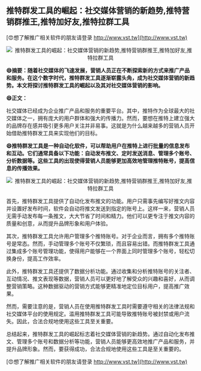 ## **推特群发工具的崛起：社交媒体营销的新趋势,推特营销群推王,推特加好友,推特拉群工具**

[😍想了解推广相关软件的朋友请登录 http://www.vst.tw](http://www.vst.tw)

 <center><img src="https://vst.tw/MP4/tuiguang/png/8.png" alt="推特群发工具的崛起：社交媒体营销的新趋势,推特营销群推王,推特加好友,推特拉群工具"></center>

**😄摘要：随着社交媒体的飞速发展，营销人员正在不断探索新的方式来推广产品和服务。在这个数字时代，推特群发工具逐渐崭露头角，成为社交媒体营销的新趋势。本文将探讨推特群发工具的崛起以及其对社交媒体营销的影响。**

**😄正文：**

社交媒体已经成为企业推广产品和服务的重要平台。其中，推特作为全球最大的社交媒体之一，拥有庞大的用户群体和强大的传播力。然而，要想在推特上建立强大的品牌存在感并吸引更多用户关注并非易事。这就是为什么越来越多的营销人员开始借助推特群发工具来实现他们的目标。

**😄推特群发工具是一种自动化软件，可以帮助用户在推特上进行批量的信息发布和互动。它们通常具备以下功能：自动发布推文、定时发送消息、管理多个账号、分析数据等。这些工具的出现使得营销人员能够更加高效地管理推特账号，提高信息的传播效果。**

 <center><img src="https://vst.tw/MP4/tuiguang/png/8.png" alt="推特群发工具的崛起：社交媒体营销的新趋势,推特营销群推王,推特加好友,推特拉群工具"></center>

首先，推特群发工具提供了自动化发布推文的功能。用户只需事先编写好推文内容并设置好发布时间，软件会自动将推文发送到指定的账号上。这样一来，营销人员无需手动发布每一条推文，大大节省了时间和精力。他们可以更专注于推文内容的质量和创意，从而提升品牌形象和用户体验。

其次，推特群发工具允许用户管理多个推特账号。对于企业而言，拥有多个推特账号是常态。然而，手动管理多个账号不仅繁琐，而且容易出错。而推特群发工具通过集成多个账号管理功能，使得用户能够在一个界面上同时管理多个账号，轻松切换身份，提高工作效率。

此外，推特群发工具还提供了数据分析功能。通过收集和分析推特账号的关注者、互动情况、推文表现等数据，营销人员可以更好地了解受众的兴趣和喜好，从而调整营销策略。这种数据驱动的营销方式能够更精准地定位目标用户，提高推广效果。

然而，需要注意的是，营销人员在使用推特群发工具时需要遵守相关的法律法规和社交媒体平台的使用规定。滥用推特群发工具可能导致推特账号被封禁或用户流失。因此，合法合规地使用这些工具至关重要。

总结起来，推特群发工具的崛起标志着社交媒体营销的新趋势。通过自动化发布推文、管理多个账号和数据分析等功能，营销人员能够更高效地推广产品和服务，并提升品牌形象。然而，要获得成功，合法合规地使用这些工具是至关重要的。

[😍想了解推广相关软件的朋友请登录 http://www.vst.tw](http://www.vst.tw)



